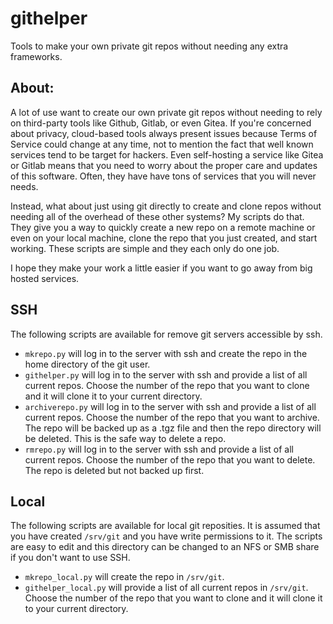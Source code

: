 # githelper
Tools to make your own private git repos without needing any extra frameworks.

## About:

A lot of use want to create our own private git repos without needing to rely on third-party tools like Github, Gitlab, or even Gitea. If you're concerned about privacy, cloud-based tools always present issues because Terms of Service could change at any time, not to mention the fact that well known services tend to be target for hackers. Even self-hosting a service like Gitea or Gitlab means that you need to worry about the proper care and updates of this software. Often, they have have tons of services that you will never needs.

Instead, what about just using git directly to create and clone repos without needing all of the overhead of these other systems? My scripts do that. They give you a way to quickly create a new repo on a remote machine or even on your local machine, clone the repo that you just created, and start working. These scripts are simple and they each only do one job.

I hope they make your work a little easier if you want to go away from big hosted services.

## SSH

The following scripts are available for remove git servers accessible by ssh.

* `mkrepo.py` will log in to the server with ssh and create the repo in the home directory of the git user.
* `githelper.py` will log in to the server with ssh and provide a list of all current repos. Choose the number of the repo that you want to clone and it will clone it to your current directory.
* `archiverepo.py` will log in to the server with ssh and provide a list of all current repos. Choose the number of the repo that you want to archive. The repo will be backed up as a .tgz file and then the repo directory will be deleted. This is the safe way to delete a repo.
* `rmrepo.py` will log in to the server with ssh and provide a list of all current repos. Choose the number of the repo that you want to delete. The repo is deleted but not backed up first.

## Local

The following scripts are available for local git reposities.  It is assumed that you have created `/srv/git` and you have write permissions to it. The scripts are easy to edit and this directory can be changed to an NFS or SMB share if you don't want to use SSH.

* `mkrepo_local.py` will create the repo in `/srv/git`.
* `githelper_local.py` will provide a list of all current repos in `/srv/git`. Choose the number of the repo that you want to clone and it will clone it to your current directory.
